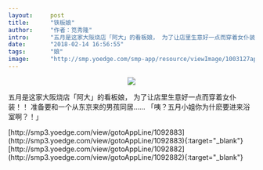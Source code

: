 ```yaml
---
layout:     post
title:      "铁板娘"
author:     "作者：笕秀隆"
intro:      "五月是这家大阪烧店「阿大」的看板娘， 为了让店里生意好一点而穿着女仆装！！ 准备要和一个从东京来的男孩同居…… 「咦？五月小姐你为什麽要进来浴室啊？！」"
date:       "2018-02-14 16:56:55"
tags:       "娘"
image:      "http://smp.yoedge.com/smp-app/resource/viewImage/1003127appline.png"
---
```

<div style="text-align: center">
<p><img src="http://smp.yoedge.com/smp-app/resource/viewImage/1003127appline.png"/></p>
</div>
<p class="post-meta">
<span>五月是这家大阪烧店「阿大」的看板娘， 为了让店里生意好一点而穿着女仆装！！ 准备要和一个从东京来的男孩同居…… 「咦？五月小姐你为什麽要进来浴室啊？！」</span>
</p>
[http://smp3.yoedge.com/view/gotoAppLine/1092883](http://smp3.yoedge.com/view/gotoAppLine/1092883){:target="_blank"}
[http://smp3.yoedge.com/view/gotoAppLine/1092882](http://smp3.yoedge.com/view/gotoAppLine/1092882){:target="_blank"}


